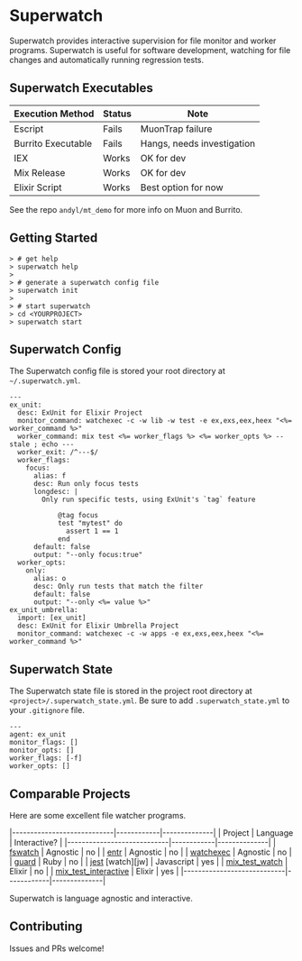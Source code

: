 # Superwatch

Superwatch provides interactive supervision for file monitor and worker
programs.  Superwatch is useful for software development, watching for file
changes and automatically running regression tests.

## Superwatch Executables

| Execution Method   | Status | Note                       |
|--------------------|--------|----------------------------|
| Escript            | Fails  | MuonTrap failure           |
| Burrito Executable | Fails  | Hangs, needs investigation |
| IEX                | Works  | OK for dev                 |
| Mix Release        | Works  | OK for dev                 |
| Elixir Script      | Works  | Best option for now        |

See the repo `andyl/mt_demo` for more info on Muon and Burrito.

## Getting Started

    > # get help
    > superwatch help
    >
    > # generate a superwatch config file
    > superwatch init 
    >
    > # start superwatch
    > cd <YOURPROJECT>
    > superwatch start

## Superwatch Config

The Superwatch config file is stored your root directory at `~/.superwatch.yml`.

    ---
    ex_unit:
      desc: ExUnit for Elixir Project
      monitor_command: watchexec -c -w lib -w test -e ex,exs,eex,heex "<%= worker_command %>"
      worker_command: mix test <%= worker_flags %> <%= worker_opts %> --stale ; echo ---
      worker_exit: /^---$/
      worker_flags:
        focus: 
          alias: f
          desc: Run only focus tests
          longdesc: |
            Only run specific tests, using ExUnit's `tag` feature
    
                @tag focus
                test "mytest" do 
                  assert 1 == 1
                end
          default: false
          output: "--only focus:true" 
      worker_opts:
        only: 
          alias: o
          desc: Only run tests that match the filter
          default: false
          output: "--only <%= value %>" 
    ex_unit_umbrella: 
      import: [ex_unit]
      desc: ExUnit for Elixir Umbrella Project
      monitor_command: watchexec -c -w apps -e ex,exs,eex,heex "<%= worker_command %>"

## Superwatch State 

The Superwatch state file is stored in the project root directory at
`<project>/.superwatch_state.yml`.  Be sure to add `.superwatch_state.yml` to
your `.gitignore` file.

    ---
    agent: ex_unit
    monitor_flags: []
    monitor_opts: []
    worker_flags: [-f]
    worker_opts: []

## Comparable Projects

Here are some excellent file watcher programs.  

|----------------------------|------------|--------------|
| Project                    | Language   | Interactive? |
|----------------------------|------------|--------------|
| [fswatch][f]               | Agnostic   | no           |
| [entr][e]                  | Agnostic   | no           |
| [watchexec][w]             | Agnostic   | no           |
| [guard][g]                 | Ruby       | no           |
| [jest][j] [watch][jw]      | Javascript | yes          |
| [mix_test_watch][mw]       | Elixir     | no           |
| [mix_test_interactive][mi] | Elixir     | yes          |
|----------------------------|------------|--------------|

Superwatch is language agnostic and interactive.

[f]: https://emcrisostomo.github.io/fswatch/
[e]: http://eradman.com/entrproject/
[w]: https://watchexec.github.io/
[g]: https://github.com/guard/guard
[j]: https://jestjs.io/
[ji]: https://egghead.io/lessons/javascript-use-jest-s-interactive-watch-mode 
[mw]: https://hex.pm/packages/mix_test_watch
[mi]: https://hexdocs.pm/mix_test_interactive/readme.html

## Contributing

Issues and PRs welcome!

